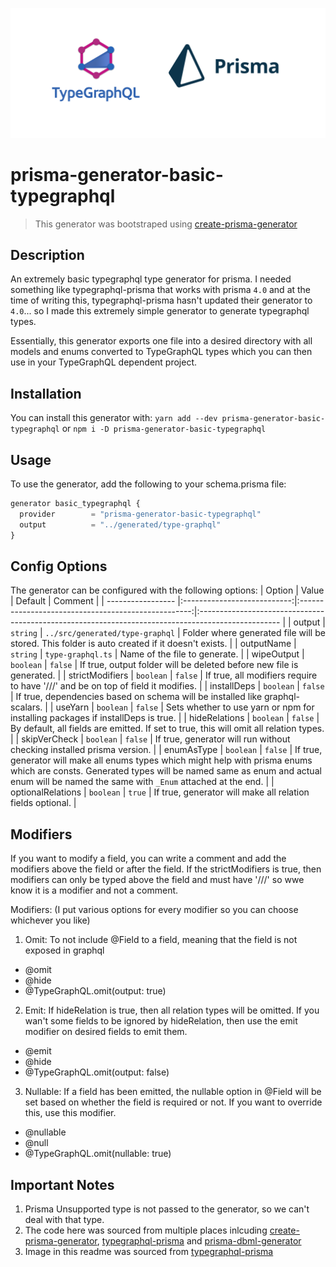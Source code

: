 ![integration logo](https://raw.githubusercontent.com/Luis-Domenech/prisma-generator-basic-typegraphql/main/img/integration.png)

# prisma-generator-basic-typegraphql

> This generator was bootstraped using [create-prisma-generator](https://github.com/YassinEldeeb/create-prisma-generator)

## Description
An extremely basic typegraphql type generator for prisma. I needed something like typegraphql-prisma that works with prisma `4.0` and at the time of writing this, typegraphql-prisma hasn't updated their generator to `4.0`... so I made this extremely simple generator to generate typegraphql types. 

Essentially, this generator exports one file into a desired directory with all models and enums converted to TypeGraphQL types which you can then use in your TypeGraphQL dependent project.

## Installation
You can install this generator with:
```yarn add --dev prisma-generator-basic-typegraphql```
or
```npm i -D prisma-generator-basic-typegraphql```

## Usage 
To use the generator, add the following to your schema.prisma file:
```typescript
generator basic_typegraphql {
  provider        = "prisma-generator-basic-typegraphql"
  output          = "../generated/type-graphql"
}
```

## Config Options
The generator can be configured with the following options:
| Option            | Value                       | Default                                             | Comment                                                                                            |
| ----------------- |:---------------------------:|:---------------------------------------------------:|:-------------------------------------------------------------------------------------------------- |
| output            | ``` string ```              | ``` ../src/generated/type-graphql ```               | Folder where generated file will be stored. This folder is auto created if it doesn't exists.      |
| outputName        | ``` string ```              | ``` type-graphql.ts ```                             | Name of the file to generate.                                                                      |
| wipeOutput        | ``` boolean ```             | ``` false ```                                       | If true, output folder will be deleted before new file is generated.                               |
| strictModifiers   | ``` boolean ```             | ``` false ```                                       | If true, all modifiers require to have '///' and be on top of field it modifies.                   |
| installDeps       | ``` boolean ```             | ``` false ```                                       | If true, dependencies based on schema will be installed like graphql-scalars.                      |
| useYarn           | ``` boolean ```             | ``` false ```                                       | Sets whether to use yarn or npm for installing packages if installDeps is true.                    |
| hideRelations     | ``` boolean ```             | ``` false ```                                       | By default, all fields are emitted. If set to true, this will omit all relation types.             |
| skipVerCheck      | ``` boolean ```             | ``` false ```                                       | If true, generator will run without checking installed prisma version.                             |
| enumAsType        | ``` boolean ```             | ``` false ```                                       | If true, generator will make all enums types which might help with prisma enums which are consts. Generated types will be named same as enum and actual enum will be named the same with `_Enum` attached at the end. |
| optionalRelations | ``` boolean ```             | ``` true ```                                        | If true, generator will make all relation fields optional.                                         |

## Modifiers
If you want to modify a field, you can write a comment and add the modifiers above the field or after the field. If the strictModifiers is true, then modifiers can only be typed above the field and must have '///' so wwe know it is a modifier and not a comment.

Modifiers: (I put various options for every modifier so you can choose whichever you like)
1. Omit: To not include @Field to a field, meaning that the field is not exposed in graphql
- @omit
- @hide
- @TypeGraphQL.omit(output: true)
2. Emit: If hideRelation is true, then all relation types will be omitted. If you wan't some fields to be ignored by hideRelation, then use the emit modifier on desired fields to emit them.
- @emit
- @hide
- @TypeGraphQL.omit(output: false)
3. Nullable: If a field has been emitted, the nullable option in @Field will be set based on whether the field is required or not. If you want to override this, use this modifier.
- @nullable
- @null
- @TypeGraphQL.omit(nullable: true)

## Important Notes
1. Prisma Unsupported type is not passed to the generator, so we can't deal with that type.
2. The code here was sourced from multiple places inlcuding [create-prisma-generator](https://github.com/YassinEldeeb/create-prisma-generator), [typegraphql-prisma](https://github.com/MichalLytek/typegraphql-prisma) and [prisma-dbml-generator](https://github.com/notiz-dev/prisma-dbml-generator)
3. Image in this readme was sourced from [typegraphql-prisma](https://github.com/MichalLytek/typegraphql-prisma)
